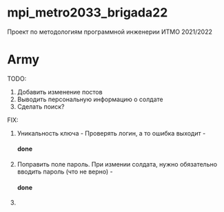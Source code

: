# mpi_metro2033_brigada22
Проект по методологиям программной инженерии ИТМО 2021/2022

<h1>Army</h1>

TODO:
1. Добавить изменение постов
2. Выводить персональную информацию о солдате
3. Сделать поиск?

FIX:
1. Уникальность ключа - Проверять логин, а то ошибка выходит - <h4>done</h4>
2. Поправить поле пароль. При измении солдата, нужно обязательно вводить пароль (что не верно) - <h4>done</h4>
3. 




